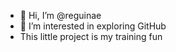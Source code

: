 - 👋 Hi, I’m @reguinae
- 👀 I’m interested in exploring GitHub
- This little project is my training fun

<!---
reguinae/reguinae is a ✨ special ✨ repository because its `README.md` (this file) appears on your GitHub profile.
You can click the Preview link to take a look at your changes.
--->
